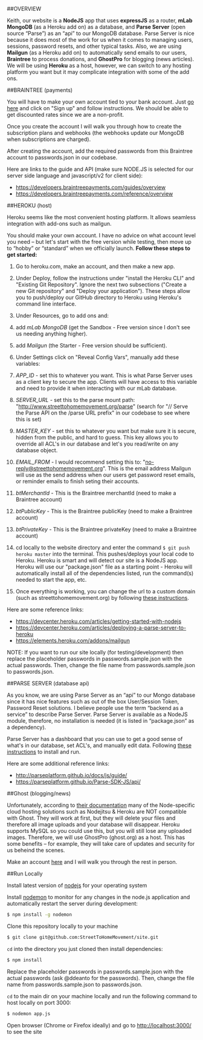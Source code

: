 ##OVERVIEW

Keith, our website is a **NodeJS** app that uses **expressJS** as a router, **mLab MongoDB** (as a Heroku add on) as a database, and **Parse Server** (open source “Parse”) as an “api” to our MongoDB database. Parse Server is nice because it does most of the work for us when it comes to managing users, sessions, password resets, and other typical tasks. Also, we are using **Mailgun** (as a Heroku add on) to automatically send emails to our users, **Braintree** to process donations, and **GhostPro** for blogging (news articles). We will be using **Heroku** as a host, however, we can switch to any hosting platform you want but it may complicate integration with some of the add ons.

##BRAINTREE (payments)

You will have to make your own account tied to your bank account. Just [go here](https://www.braintreepayments.com/) and click on "Sign up" and follow instructions. We should be able to get discounted rates since we are a non-profit. 

Once you create the account I will walk you through how to create the subscription plans and webhooks (the webhooks update our MongoDB when subscriptions are charged). 

After creating the account, add the required passwords from this Braintree account to passwords.json in our codebase.

Here are links to the guide and API (make sure NODE.JS is selected for our server side language and javascript/v2 for client side): 
* https://developers.braintreepayments.com/guides/overview
* https://developers.braintreepayments.com/reference/overview

##HEROKU (host)

Heroku seems like the most convenient hosting platform. It allows seamless integration with add-ons such as mailgun.

You should make your own account. I have no advice on what account level you need – but let's start with the free version while testing, then move up to “hobby” or “standard” when we officially launch. **Follow these steps to get started:**

1. Go to heroku.com, make an account, and then make a new app.

2. Under Deploy, follow the instructions under "install the Heroku CLI" and "Existing Git Repository". Ignore the next two subsections ("Create a new Git repository" and "Deploy your application"). These steps allow you to push/deploy our GitHub directory to Heroku using Heroku's command line interface. 

3. Under Resources, go to add ons and:
  1. add *mLab MongoDB* (get the Sandbox - Free version since I don't see us needing anything higher).
  2. add *Mailgun* (the Starter - Free version should be sufficient).

4. Under Settings click on "Reveal Config Vars", manually add these variables:
  1. *APP_ID* - set this to whatever you want. This is what Parse Server uses as a client key to secure the app. Clients will have access to this variable and need to provide it when interacting with our mLab database.
  2. *SERVER_URL* - set this to the parse mount path: "http://www.streettohomemovement.org/parse" (search for "// Serve the Parse API on the /parse URL prefix" in our codebase to see where this is set)
  3. *MASTER_KEY* - set this to whatever you want but make sure it is secure, hidden from the public, and hard to guess. This key allows you to override all ACL's in our database and let's you read/write on any database object. 
  4. *EMAIL_FROM* - I would recommend setting this to: "no-reply@streettohomemovement.org". This is the email address Mailgun will use as the send address when our users get password reset emails, or reminder emails to finish seting their accounts.
  5. *btMerchantId* - This is the Braintree merchantId (need to make a Braintree account) 
  6. *btPublicKey* - This is the Braintree publicKey (need to make a Braintree account)
  7. *btPrivateKey* - This is the Braintree privateKey (need to make a Braintree account)
  
6. cd locally to the website directory and enter the command ```$ git push heroku master``` into the terminal. This pushes/deploys your local code to Heroku. Heroku is smart and will detect our site is a NodeJS app. Heroku will use our "package.json" file as a starting point - Heroku will automatically install all of the dependencies listed, run the command(s) needed to start the app, etc.

7. Once everything is working, you can change the url to a custom domain (such as streettohomemovement.org) by following [these instructions](https://devcenter.heroku.com/articles/custom-domains).

Here are some reference links:
* https://devcenter.heroku.com/articles/getting-started-with-nodejs
* https://devcenter.heroku.com/articles/deploying-a-parse-server-to-heroku
* https://elements.heroku.com/addons/mailgun

NOTE: If you want to run our site locally (for testing/development) then replace the placeholder passwords in passwords.sample.json with the actual passwords. Then, change the file name from passwords.sample.json to passwords.json.

##PARSE SERVER (database api)

As you know, we are using Parse Server as an “api” to our Mongo database since it has nice features such as out of the box User/Session Token, Password Reset solutions. I believe people use the term “backend as a service” to describe Parse Server. Parse Server is available as a NodeJS module, therefore, no installation is needed (it is listed in “package.json” as a dependency).

Parse Server has a dashboard that you can use to get a good sense of what's in our database, set ACL's, and manually edit data. Following [these instructions](https://github.com/ParsePlatform/parse-dashboard) to install and run.  

Here are some additional reference links:
* http://parseplatform.github.io/docs/js/guide/
* https://parseplatform.github.io/Parse-SDK-JS/api/

##Ghost (blogging/news)

Unfortunately, according to [their documentation](http://support.ghost.org/deploying-ghost/#manual-setup) many of the Node-specific cloud hosting solutions such as Nodejitsu & Heroku are NOT compatible with Ghost. They will work at first, but they will delete your files and therefore all image uploads and your database will disappear. Heroku supports MySQL so you could use this, but you will still lose any uploaded images.
 Therefore, we will use GhostPro (ghost.org) as a host. This has some benefits – for example, they will take care of updates and security for us beheind the scenes.

Make an account [here](https://ghost.org/) and I will walk you through the rest in person.

##Run Locally

Install latest version of [nodejs](https://nodejs.org) for your operating system

Install [nodemon](https://github.com/remy/nodemon) to monitor for any changes in the node.js application and automatically restart the server during development:
```bash
$ npm install -g nodemon
```
Clone this repository locally to your machine
```bash
$ git clone git@github.com:StreetToHomeMovement/site.git
```

```cd``` into the directory you just cloned then install dependencies:
```bash
$ npm install
```

Replace the placeholder passwords in passwords.sample.json with the actual passwords (ask @ddeanto for the passwords). Then, change the file name from passwords.sample.json to passwords.json.

```cd``` to the main dir on your machine locally and
run the following command to host locally on port 3000:
```bash
$ nodemon app.js
```

Open browser (Chrome or Firefox ideally) and go to <http://localhost:3000/> to see the site
